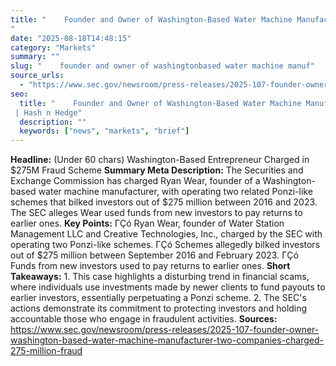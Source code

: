 ```yaml
---
title: "    Founder and Owner of Washington-Based Water Machine Manufacturer and Two Companies Charged in $275 Million Fraud Scheme
"
date: "2025-08-18T14:48:15"
category: "Markets"
summary: ""
slug: "    founder and owner of washingtonbased water machine manuf"
source_urls:
  - "https://www.sec.gov/newsroom/press-releases/2025-107-founder-owner-washington-based-water-machine-manufacturer-two-companies-charged-275-million-fraud"
seo:
  title: "    Founder and Owner of Washington-Based Water Machine Manufacturer and Two Companies Charged in $275 Million Fraud Scheme
 | Hash n Hedge"
  description: ""
  keywords: ["news", "markets", "brief"]
---
```

**Headline:** (Under 60 chars) Washington-Based Entrepreneur Charged in $275M Fraud Scheme  **Summary Meta Description:** The Securities and Exchange Commission has charged Ryan Wear, founder of a Washington-based water machine manufacturer, with operating two related Ponzi-like schemes that bilked investors out of $275 million between 2016 and 2023. The SEC alleges Wear used funds from new investors to pay returns to earlier ones.  **Key Points:**  ΓÇó Ryan Wear, founder of Water Station Management LLC and Creative Technologies, Inc., charged by the SEC with operating two Ponzi-like schemes. ΓÇó Schemes allegedly bilked investors out of $275 million between September 2016 and February 2023. ΓÇó Funds from new investors used to pay returns to earlier ones.  **Short Takeaways:**  1. This case highlights a disturbing trend in financial scams, where individuals use investments made by newer clients to fund payouts to earlier investors, essentially perpetuating a Ponzi scheme. 2. The SEC's actions demonstrate its commitment to protecting investors and holding accountable those who engage in fraudulent activities.  **Sources:**  https://www.sec.gov/newsroom/press-releases/2025-107-founder-owner-washington-based-water-machine-manufacturer-two-companies-charged-275-million-fraud 
